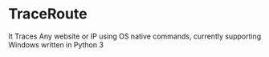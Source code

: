 # TraceRoute
It Traces Any website or IP using OS native commands, currently supporting Windows written in Python 3
